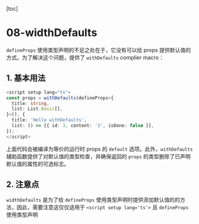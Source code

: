 [toc]

# 08-widthDefaults
`defineProps` 使用类型声明的不足之处在于，它没有可以给 props 提供默认值的方式。为了解决这个问题，提供了 `withDefaults` complier macro：

## 1. 基本用法
```ts
<script setup lang="ts">
const props = withDefaults(defineProps<{
  title: string,
  list: List.Basic[],
}>(), {
  title: 'Hello withDefaults',
  list: () => [{ id: 3, content: '3', isDone: false }],
});
</script>
```
上面代码会被编译为等价的运行时 props 的 `default` 选项。此外，`withDefaults` 辅助函数提供了对默认值的类型检查，并确保返回的 `props` 的类型删除了已声明默认值的属性的可选标志。

## 2. 注意点
`widthDefaults` 是为了给 `defineProps` 使用类型声明时提供添加默认值的的方法，因此，需要注意这仅仅适用于 `<script setup lang='ts'>` 且 `defineProps` 使用类型声明
